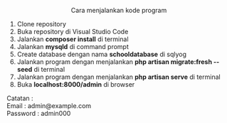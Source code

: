 <p align="center">
Cara menjalankan kode program
</p>

<ol>
<li>Clone repository</li>
<li>Buka repository di Visual Studio Code</li>
<li>Jalankan <b>composer install</b> di terminal</li>
<li>Jalankan <b>mysqld</b> di command prompt</li>
<li>Create database dengan nama <b>schooldatabase</b> di sqlyog</li>
<li>Jalankan program dengan menjalankan <b>php artisan migrate:fresh --seed</b> di terminal</li>
<li>Jalankan program dengan menjalankan <b>php artisan serve</b> di terminal</li>
<li>Buka <b>localhost:8000/admin</b> di browser</li>
</ol>

<p>Catatan : <br>
Email : admin@example.com <br>
Password : admin000 <br>
<p>
